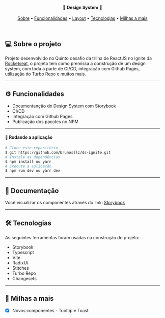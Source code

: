 <h4 align="center">
 🎨 Design System 🎨
</h4>

<p align="center">
  <a href="#--sobre-o-projeto">Sobre</a> •
  <a href="#-%EF%B8%8F-funcionalidades">Funcionalidades</a> •
  <a href="#--layout">Layout</a> •
  <a href="#--tecnologias">Tecnologias</a> •
  <a href="#--milhas-a-mais">Milhas a mais</a> 
</p>

<br/>

## [](https://github.com/brunosllz/todo-list#--sobre-o-projeto) 💻 Sobre o projeto

Projeto desenvolvido no Quinto desafio da trilha de ReactJS no Ignite da [Rocketseat](https://www.rocketseat.com.br/), o projeto tem como premissa a construção de um design system, com toda a parte de CI/CD, integração com Github Pages, utilização do Turbo Repo e muitos mais.

---

## [](https://github.com/brunosllz/todo-list#-%EF%B8%8F-funcionalidades) ⚙️ Funcionalidades

- Documentanção do Design System com Storybook
- CI/CD
- Integração com Github Pages
- Publicação dos pacotes no NPM

---

#### 🧭 Rodando a aplicação
```bash
# Clone este repositório
$ git https://github.com/brunosllz/ds-ignite.git
# Instale as dependências
$ npm install ou yarn
# Execute a aplicação
$ npm run dev ou yarn dev

```

---

## [](https://github.com/brunosllz/todo-list#--layout) 🔖 Documentação

 Você visualizar os componentes através do link:
[Storybook](https://brunosllz.github.io/ds-ignite/?path=/story/home--page)

---

## [](https://github.com/brunosllz/todo-list#--tecnologias) 🛠 Tecnologias

As seguintes ferramentas foram usadas na construção do projeto:

- Storybook
- Typescript
- Vite
- RadixUi
- Stitches
- Turbo Repo
- Changesets

---

## [](https://github.com/brunosllz/todo-list#--milhas-a-mais) 🚀 Milhas a mais 

- [x] Novos componentes - Tooltip e Toast
